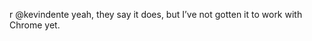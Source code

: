 <!--
id: 170789321
link: http://kevinisom.info/post/170789321/r-kevindente-yeah-they-say-it-does-but-ive-not
slug: r-kevindente-yeah-they-say-it-does-but-ive-not
date: Tue Aug 25 2009 10:44:18 GMT+1200 (NZST)
raw: {"blog_name":"kevinisom","id":170789321,"post_url":"http://kevinisom.info/post/170789321/r-kevindente-yeah-they-say-it-does-but-ive-not","slug":"r-kevindente-yeah-they-say-it-does-but-ive-not","type":"text","date":"2009-08-24 22:44:18 GMT","timestamp":1251153858,"state":"published","format":"html","reblog_key":"BWiIyO5z","tags":[],"short_url":"http://tmblr.co/Zw68YyABWd9","highlighted":[],"feed_item":"http://twitter.com/kev_nz/statuses/3519915083","from_feed_id":"650289","note_count":0,"title":null,"body":"<p>r @kevindente yeah, they say it does, but I&#8217;ve not gotten it to work with Chrome yet.</p>"}
publish: 2009-08-025
tags: 
title: null
-->


r @kevindente yeah, they say it does, but I’ve not gotten it to work
with Chrome yet.


